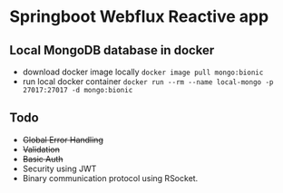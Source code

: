 # Springboot Webflux Reactive app

## Local MongoDB database in docker
* download docker image locally `docker image pull mongo:bionic`
* run local docker container `docker run --rm --name local-mongo -p 27017:27017 -d mongo:bionic`

## Todo
* ~~Global Error Handling~~
* ~~Validation~~
* ~~Basic Auth~~  
* Security using JWT
* Binary communication protocol using RSocket.
